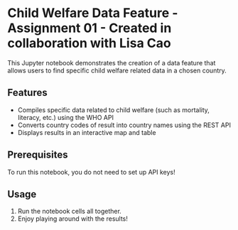 # Child Welfare Data Feature - Assignment 01 - Created in collaboration with Lisa Cao
This Jupyter notebook demonstrates the creation of a data feature that allows users to find specific child welfare related data in a chosen country.

## Features
* Compiles specific data related to child welfare (such as mortality, literacy, etc.) using the WHO API
* Converts country codes of result into country names using the REST API
* Displays results in an interactive map and table

## Prerequisites
To run this notebook, you do not need to set up API keys! 

## Usage
1. Run the notebook cells all together.
2. Enjoy playing around with the results!
